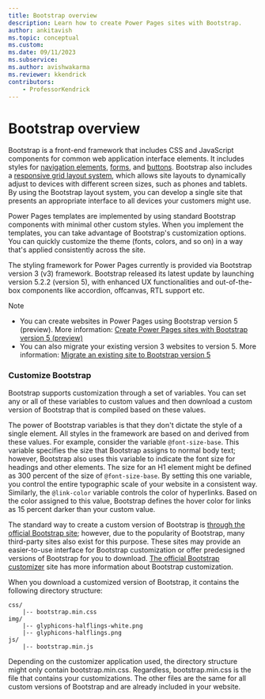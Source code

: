 ```yaml
---
title: Bootstrap overview
description: Learn how to create Power Pages sites with Bootstrap.
author: ankitavish 
ms.topic: conceptual
ms.custom: 
ms.date: 09/11/2023
ms.subservice:
ms.author: avishwakarma
ms.reviewer: kkendrick
contributors:
    - ProfessorKendrick
---
```

# Bootstrap overview

Bootstrap is a front-end framework that includes CSS and JavaScript components for common web application interface elements. It includes styles for [navigation elements](https://getbootstrap.com/components/#nav), [forms](https://getbootstrap.com/css/#forms), and [buttons](https://getbootstrap.com/css/#buttons). Bootstrap also includes a [responsive grid layout system](https://getbootstrap.com/css/#grid), which allows site layouts to dynamically adjust to devices with different screen sizes, such as phones and tablets. By using the Bootstrap layout system, you can develop a single site that presents an appropriate interface to all devices your customers might use.

Power Pages templates are implemented by using standard Bootstrap components with minimal other custom styles. When you implement the templates, you can take advantage of Bootstrap's customization options. You can quickly customize the theme (fonts, colors, and so on) in a way that's applied consistently across the site.

The styling framework for Power Pages currently is provided via Bootstrap version 3 (v3) framework. Bootstrap released its latest update by launching version 5.2.2 (version 5), with enhanced UX functionalities and out-of-the-box components like accordion, offcanvas, RTL support etc.

> [!NOTE] 
> - You can create websites in Power Pages using Bootstrap version 5 (preview). More information: [Create Power Pages sites with Bootstrap version 5 (preview)](../configure/bootstrap-version-5.md)
> - You can also migrate your existing version 3 websites to version 5. More information: [Migrate an existing site to Bootstrap version 5](../configure/migrate-to-bootstrap-version-5.md)

### Customize Bootstrap

Bootstrap supports customization through a set of variables. You can set any or all of these variables to custom values and then download a custom version of Bootstrap that is compiled based on these values.

The power of Bootstrap variables is that they don't dictate the style of a single element. All styles in the framework are based on and derived from these values. For example, consider the variable `@font-size-base`. This variable specifies the size that Bootstrap assigns to normal body text; however, Bootstrap also uses this variable to indicate the font size for headings and other elements. The size for an H1 element might be defined as 300 percent of the size of `@font-size-base`. By setting this one variable, you control the entire typographic scale of your website in a consistent way. Similarly, the `@link-color` variable controls the color of hyperlinks. Based on the color assigned to this value, Bootstrap defines the hover color for links as 15 percent darker than your custom value.

The standard way to create a custom version of Bootstrap is [through the official Bootstrap site](https://getbootstrap.com/customize/#less-variables); however, due to the popularity of Bootstrap, many third-party sites also exist for this purpose. These sites may provide an easier-to-use interface for Bootstrap customization or offer predesigned versions of Bootstrap for you to download. [The official Bootstrap customizer](https://getbootstrap.com/customize/) site has more information about Bootstrap customization.  

When you download a customized version of Bootstrap, it contains the following directory structure:

```
css/
    |-- bootstrap.min.css 
img/
    |-- glyphicons-halflings-white.png 
    |-- glyphicons-halflings.png 
js/ 
    |-- bootstrap.min.js
```

Depending on the customizer application used, the directory structure might only contain bootstrap.min.css. Regardless, bootstrap.min.css is the file that contains your customizations. The other files are the same for all custom versions of Bootstrap and are already included in your website.

